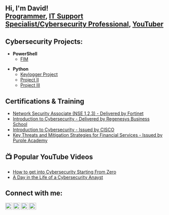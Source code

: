 <h2>Hi, I'm David! <br/><a href="https://github.com/davidadabao/">Programmer</a>, <a href="www.linkedin.com/in/davidadabao"> IT Support Specialist/Cybersecurity Professional</a>, <a href="https://www.youtube.com/channel/UCCIqKX-BYIaBTzLJxV_W6qAr">YouTuber</a></h2>

<h2>Cybersecurity Projects:</h2>

- <b>PowerShell</b>
  - [FIM](https://github.com/joshmadakor1/Algorithms-Practice)

<b></b>
- <b>Python</b>
  - [Keylogger Project](https://github.com/joshmadakor1/Package-Delivery-Pathfinding-Algorithm)
  - [Project II](https://github.com/joshmadakor1/Package-Delivery-Pathfinding-Algorithm)
  - [Project III](https://github.com/joshmadakor1/Package-Delivery-Pathfinding-Algorithm)


<b><h2>Certifications & Training </h2></b>
- [Network Security Associate (NSE 1,2,3) - Delivered by Fortinet](https://www.linkedin.com/in/davidadabao/overlay/experience/1907725123/multiple-media-viewer/?treasuryMediaId=1635495474723)
- [Introduction to Cybersecurity - Delivered by Regenesys Business School](https://www.credly.com/badges/f2acd627-5b31-47c7-81ad-23d340ac4f41/linked_in?t=re8cfz)
- [Introduction to Cybersecurity - Issued by CISCO](https://www.credly.com/badges/f2acd627-5b31-47c7-81ad-23d340ac4f41/linked_in?t=re8cfz)
- [Key Threats and Mitigation Strategies for Financial Services - Issued by Purple Academy](https://www.credly.com/badges/f2acd627-5b31-47c7-81ad-23d340ac4f41/linked_in?t=re8cfz)

<h2>📺 Popular YouTube Videos</h2>

- [How to get into Cybersecurity Starting From Zero](https://www.youtube.com/watch?v=a83ASGn_V_s)
- [A Day in the Life of a Cybersecurity Anayst](https://www.youtube.com/watch?v=uHy3oM7NnoU)

<h2>Connect with me:</h2>

[<img align="left" alt="David's Channel | YouTube" width="22px" src="https://cdn.jsdelivr.net/npm/simple-icons@v3/icons/youtube.svg" />][youtube]
[<img align="left" alt="davidadabao | Twitter" width="22px" src="https://cdn.jsdelivr.net/npm/simple-icons@v3/icons/twitter.svg" />][twitter]
[<img align="left" alt="davidadabao | LinkedIn" width="22px" src="https://cdn.jsdelivr.net/npm/simple-icons@v3/icons/linkedin.svg" />][linkedin]
[<img align="left" alt="davidadabao | Instagram" width="22px" src="https://cdn.jsdelivr.net/npm/simple-icons@v3/icons/instagram.svg" />][instagram]

[twitter]: https://twitter.com/davidadabao
[youtube]: https://www.youtube.com/channel/UCCIqKX-BYIaBTzLJxV_W6qA
[instagram]: https://www.instagram.com/davidadabao
[instagram]: https://www.instagram.com/nextgen_visionaire
[linkedin]: www.linkedin.com/in/davidadabao
 
<!--
**joshmadakor1/joshmadakor1** is a ✨ _special_ ✨ repository because its `README.md` (this file) appears on your GitHub profile.

Here are some ideas to get you started:

- 🔭 I’m currently working on ...
- 🌱 I’m currently learning ...
- 👯 I’m looking to collaborate on ...
- 🤔 I’m looking for help with ...
- 💬 Ask me about ...
- 📫 How to reach me: ...
- 😄 Pronouns: ...
- ⚡ Fun fact: ...
-->
